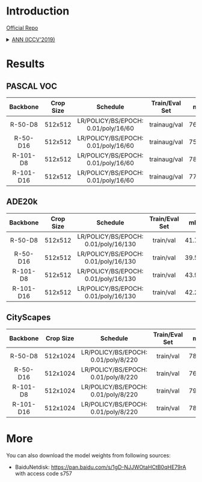 # Introduction
<a href="https://github.com/MendelXu/ANN">Official Repo</a>

<details>
<summary align="left"><a href="https://arxiv.org/pdf/1908.07678.pdf">ANN (ICCV'2019)</a></summary>

```latex
@inproceedings{zhu2019asymmetric,
    title={Asymmetric non-local neural networks for semantic segmentation},
    author={Zhu, Zhen and Xu, Mengde and Bai, Song and Huang, Tengteng and Bai, Xiang},
    booktitle={Proceedings of the IEEE International Conference on Computer Vision},
    pages={593--602},
    year={2019}
}
```

</details>


# Results

## PASCAL VOC
| Backbone  | Crop Size  | Schedule                             | Train/Eval Set  | mIoU   | Download                 |
| :-:       | :-:        | :-:                                  | :-:             | :-:    | :-:                      |
| R-50-D8   | 512x512    | LR/POLICY/BS/EPOCH: 0.01/poly/16/60  | trainaug/val    | 76.68% | [model](https://github.com/SegmentationBLWX/modelstore/releases/download/ssseg_annnet/annnet_resnet50os8_voc_train.pth) &#124; [log](https://github.com/SegmentationBLWX/modelstore/releases/download/ssseg_annnet/annnet_resnet50os8_voc_train.log) |
| R-50-D16  | 512x512    | LR/POLICY/BS/EPOCH: 0.01/poly/16/60  | trainaug/val    | 75.30% | [model](https://github.com/SegmentationBLWX/modelstore/releases/download/ssseg_annnet/annnet_resnet50os16_voc_train.pth) &#124; [log](https://github.com/SegmentationBLWX/modelstore/releases/download/ssseg_annnet/annnet_resnet50os16_voc_train.log) |
| R-101-D8  | 512x512    | LR/POLICY/BS/EPOCH: 0.01/poly/16/60  | trainaug/val    | 78.15% | [model](https://github.com/SegmentationBLWX/modelstore/releases/download/ssseg_annnet/annnet_resnet101os8_voc_train.pth) &#124; [log](https://github.com/SegmentationBLWX/modelstore/releases/download/ssseg_annnet/annnet_resnet101os8_voc_train.log) |
| R-101-D16 | 512x512    | LR/POLICY/BS/EPOCH: 0.01/poly/16/60  | trainaug/val    | 77.16% | [model](https://github.com/SegmentationBLWX/modelstore/releases/download/ssseg_annnet/annnet_resnet101os16_voc_train.pth) &#124; [log](https://github.com/SegmentationBLWX/modelstore/releases/download/ssseg_annnet/annnet_resnet101os16_voc_train.log) |

## ADE20k
| Backbone  | Crop Size  | Schedule                             | Train/Eval Set  | mIoU   | Download                 |
| :-:       | :-:        | :-:                                  | :-:             | :-:    | :-:                      |
| R-50-D8   | 512x512    | LR/POLICY/BS/EPOCH: 0.01/poly/16/130 | train/val       | 41.75% | [model](https://github.com/SegmentationBLWX/modelstore/releases/download/ssseg_annnet/annnet_resnet50os8_ade20k_train.pth) &#124; [log](https://github.com/SegmentationBLWX/modelstore/releases/download/ssseg_annnet/annnet_resnet50os8_ade20k_train.log) |
| R-50-D16  | 512x512    | LR/POLICY/BS/EPOCH: 0.01/poly/16/130 | train/val       | 39.55% | [model](https://github.com/SegmentationBLWX/modelstore/releases/download/ssseg_annnet/annnet_resnet50os16_ade20k_train.pth) &#124; [log](https://github.com/SegmentationBLWX/modelstore/releases/download/ssseg_annnet/annnet_resnet50os16_ade20k_train.log) |
| R-101-D8  | 512x512    | LR/POLICY/BS/EPOCH: 0.01/poly/16/130 | train/val       | 43.98% | [model](https://github.com/SegmentationBLWX/modelstore/releases/download/ssseg_annnet/annnet_resnet101os8_ade20k_train.pth) &#124; [log](https://github.com/SegmentationBLWX/modelstore/releases/download/ssseg_annnet/annnet_resnet101os8_ade20k_train.log) |
| R-101-D16 | 512x512    | LR/POLICY/BS/EPOCH: 0.01/poly/16/130 | train/val       | 42.22% | [model](https://github.com/SegmentationBLWX/modelstore/releases/download/ssseg_annnet/annnet_resnet101os16_ade20k_train.pth) &#124; [log](https://github.com/SegmentationBLWX/modelstore/releases/download/ssseg_annnet/annnet_resnet101os16_ade20k_train.log) |

## CityScapes
| Backbone  | Crop Size  | Schedule                             | Train/Eval Set  | mIoU   | Download                 |
| :-:       | :-:        | :-:                                  | :-:             | :-:    | :-:                      |
| R-50-D8   | 512x1024   | LR/POLICY/BS/EPOCH: 0.01/poly/8/220  | train/val       | 78.36% | [model](https://github.com/SegmentationBLWX/modelstore/releases/download/ssseg_annnet/annnet_resnet50os8_cityscapes_train.pth) &#124; [log](https://github.com/SegmentationBLWX/modelstore/releases/download/ssseg_annnet/annnet_resnet50os8_cityscapes_train.log) |
| R-50-D16  | 512x1024   | LR/POLICY/BS/EPOCH: 0.01/poly/8/220  | train/val       | 76.20% | [model](https://github.com/SegmentationBLWX/modelstore/releases/download/ssseg_annnet/annnet_resnet50os16_cityscapes_train.pth) &#124; [log](https://github.com/SegmentationBLWX/modelstore/releases/download/ssseg_annnet/annnet_resnet50os16_cityscapes_train.log) |
| R-101-D8  | 512x1024   | LR/POLICY/BS/EPOCH: 0.01/poly/8/220  | train/val       | 79.34% | [model](https://github.com/SegmentationBLWX/modelstore/releases/download/ssseg_annnet/annnet_resnet101os8_cityscapes_train.pth) &#124; [log](https://github.com/SegmentationBLWX/modelstore/releases/download/ssseg_annnet/annnet_resnet101os8_cityscapes_train.log) |
| R-101-D16 | 512x1024   | LR/POLICY/BS/EPOCH: 0.01/poly/8/220  | train/val       | 78.10% | [model](https://github.com/SegmentationBLWX/modelstore/releases/download/ssseg_annnet/annnet_resnet101os16_cityscapes_train.pth) &#124; [log](https://github.com/SegmentationBLWX/modelstore/releases/download/ssseg_annnet/annnet_resnet101os16_cityscapes_train.log) |


# More
You can also download the model weights from following sources:
- BaiduNetdisk: https://pan.baidu.com/s/1gD-NJJWOtaHCtB0qHE79rA with access code s757